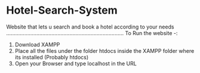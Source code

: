 # Hotel-Search-System
Website that lets u search and book a hotel according to your needs
..............................................................................
To Run the website -:
1. Download XAMPP 
2. Place all the files under the folder htdocs inside the XAMPP folder where its installed (Probably htdocs)
3. Open your Browser and type localhost in the URL 

